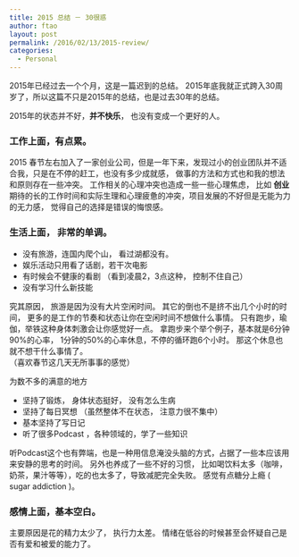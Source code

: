 ```yaml
---
title: 2015 总结 － 30很惑
author: ftao
layout: post
permalink: /2016/02/13/2015-review/
categories:
  - Personal
---
```


2015年已经过去一个个月，这是一篇迟到的总结。 
2015年底我就正式跨入30周岁了，所以这篇不只是2015年的总结，也是过去30年的总结。 

2015年的状态并不好，**并不快乐**， 也没有变成一个更好的人。

### 工作上面，有点累。 
2015 春节左右加入了一家创业公司，但是一年下来，发现过小的创业团队并不适合我，只是在不停的赶工，也没有多少成就感，
做事的方法和方式也和我的想法和原则存在一些冲突。 
工作相关的心理冲突也造成一些一些心理焦虑， 比如 **创业** 期待的长的工作时间和实际生理和心理疲惫的冲突，项目发展的不好但是无能为力的无力感， 
觉得自己的选择是错误的悔恨感。 

### 生活上面， 非常的单调。 

  * 没有旅游，连国内爬个山， 看过湖都没有。 
  * 娱乐活动只用看了话剧，若干次电影
  * 有时候会不健康的看剧 （看到凌晨2，3点这种， 控制不住自己）
  * 没有学习什么新技能


究其原因， 旅游是因为没有大片空闲时间。 
其它的倒也不是挤不出几个小时的时间， 更多的是工作的节奏和状态让你在空闲时间不想做什么事情。 
只有跑步，瑜伽，举铁这种身体刺激会让你感觉好一点。 
拿跑步来个举个例子，基本就是6分钟90%的心率， 1分钟的50%的心率休息，不停的循环跑6个小时。 
那这个休息也就不想干什么事情了。  
（喜欢春节这几天无所事事的感觉）

为数不多的满意的地方
  * 坚持了锻炼， 身体状态挺好， 没有怎么生病
  * 坚持了每日冥想 （虽然整体不在状态， 注意力很不集中）
  * 基本坚持了写日记
  * 听了很多Podcast ，各种领域的，学了一些知识

听Podcast这个也有弊端，也是一种用信息淹没头脑的方式，占据了一些本应该用来安静的思考的时间。 
另外也养成了一些不好的习惯， 比如喝饮料太多（咖啡，奶茶，果汁等等），吃的也太多了，导致减肥完全失败。
感觉有点糖分上瘾 ( sugar addiction )。


### 感情上面，基本空白。
主要原因是花的精力太少了， 执行力太差。 
情绪在低谷的时候甚至会怀疑自己是否有爱和被爱的能力了。


